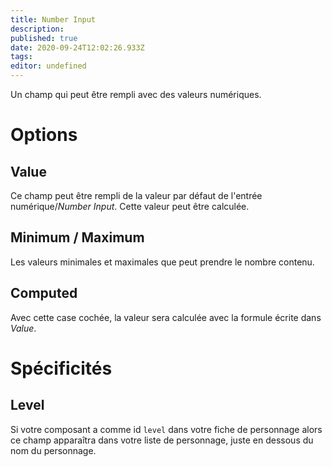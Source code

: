 ```yaml
---
title: Number Input
description: 
published: true
date: 2020-09-24T12:02:26.933Z
tags: 
editor: undefined
---
```


Un champ qui peut être rempli avec des valeurs numériques.

# Options
## Value
Ce champ peut être rempli de la valeur par défaut de l'entrée numérique/*Number Input*. Cette valeur peut être calculée.

## Minimum / Maximum
Les valeurs minimales et maximales que peut prendre le nombre contenu.

## Computed
Avec cette case cochée, la valeur sera calculée avec la formule écrite dans *Value*.

# Spécificités
## Level
Si votre composant a comme id `level` dans votre fiche de personnage alors ce champ apparaîtra dans votre liste de personnage, juste en dessous du nom du personnage.
